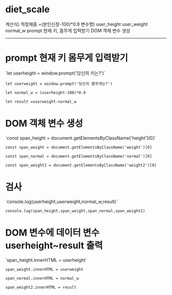 # diet_scale
계산식) 적정체중 =(본인신장-100)*0.9
변수명) user_height user_weight normal_w
prompt 현재 키, 몸무게 입력받기
DOM 객체 변수 생성

---
<h1>prompt 현재 키 몸무게 입력받기</h1>
`let userheight = window.prompt('당신의 키는?')`

`let userweight = window.prompt('당신의 몸무게는?')`

`let normal_w = (userheight-100)*0.9`

`let result =userweight-normal_w`

<h1>DOM 객체 변수 생성</h1>
`const span_height = document.getElementsByClassName('height')[0]`

`const span_weight = document.getElementsByClassName('weight')[0]`

`const span_normal = document.getElementsByClassName('normal')[0]`

`const span_weight2 = document.getElementsByClassName('weight2')[0]`

<h1>검사</h1>
`console.log(userheight,userweight,normal_w,result)`

`console.log(span_height,span_weight,span_normal,span_weight2)`

<h1>DOM 변수에 데이터 변수 userheight~result 출력</h1>
`span_height.innerHTML = userheight`

`span_weight.innerHTML = userweight`

`span_normal.innerHTML = normal_w`

`span_weight2.innerHTML = result`

